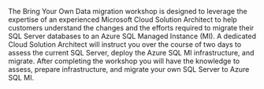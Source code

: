 ﻿The Bring Your Own Data migration workshop is designed to leverage the expertise of an experienced Microsoft Cloud Solution Architect to help customers understand the changes and the efforts required to migrate their SQL Server databases to an Azure SQL Managed Instance (MI). A dedicated Cloud Solution Architect will instruct you over the course of two days to assess the current SQL Server, deploy the Azure SQL MI infrastructure, and migrate. After completing the workshop you will have the knowledge to assess, prepare infrastructure, and migrate your own SQL Server to Azure SQL MI. 








